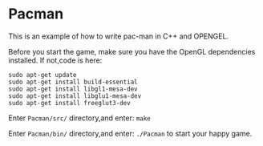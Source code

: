# Pacman
This is an example of how to write pac-man in C++ and OPENGEL.

Before you start the game, make sure you have the OpenGL dependencies installed.
If not,code is here:
```
sudo apt-get update
sudo apt-get install build-essential
sudo apt-get install libgl1-mesa-dev
sudo apt-get install libglu1-mesa-dev
sudo apt-get install freeglut3-dev
```

Enter `Pacman/src/` directory,and enter:
`make`

Enter `Pacman/bin/` directory,and enter:
`./Pacman` 
to start your happy game.
